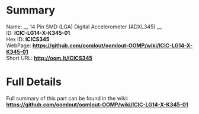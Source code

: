 
Summary
=================
  
Name: __ 14 Pin SMD (LGA) Digital Accelerometer (ADXL345) __    
ID: __ICIC-LG14-X-K345-01__   
Hex ID: __ICICS345__   
WebPage: __https://github.com/oomlout/oomlout-OOMP/wiki/ICIC-LG14-X-K345-01__   
Short URL: __http://oom.lt/ICICS345__   

Full Details
==========================
Full summary of this part can be found in the wiki:   
__https://github.com/oomlout/oomlout-OOMP/wiki/ICIC-LG14-X-K345-01__    

